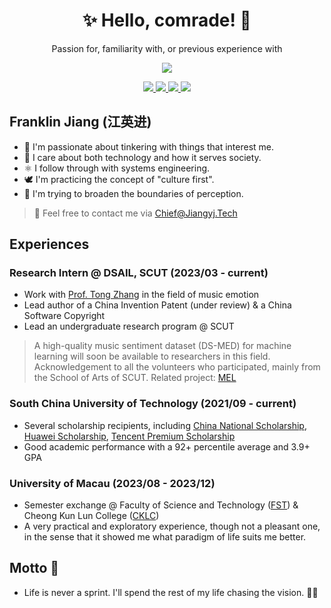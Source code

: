 <div align="center">

# ✨ Hello, comrade! 🫡

Passion for, familiarity with, or previous experience with
<p align="center">
    <img src="https://skillicons.dev/icons?i=py,django,js,nginx,ubuntu,html,git,docker,mysql,pytorch,anaconda,css,redis,sqlite,netlify,vercel,vscode,cpp,linux,md,bots,nodejs,obsidian,php,pnpm,prometheus,stackoverflow,selenium,vim,workers" />
</p>

<div>
    <a href='https://www.zhihu.com/people/yj.jiang' target='_blank'>
        <img src='https://img.shields.io/badge/知乎-blue' />
    </a>
    <a href='https://Jiangyj.Tech' target='_blank'>
        <img src='https://img.shields.io/badge/主页-yellow' />
    </a>
    <a href='https://Jiangyj.Tech/blog' target='_blank'>
        <img src='https://img.shields.io/badge/动态-orange' />
    </a>
    <a href='https://www.douban.com/doulist/157744035/' target='_blank'>
        <img src='https://img.shields.io/badge/豆瓣-green' />
    </a>
</div>

</div>

## Franklin Jiang (江英进)
- 🔭 I'm passionate about tinkering with things that interest me.
- 🤔 I care about both technology and how it serves society.
- ⚛️ I follow through with systems engineering.
- 🕊️ I'm practicing the concept of "culture first".
- 🧗 I'm trying to broaden the boundaries of perception.

> 📧 Feel free to contact me via [Chief@Jiangyj.Tech](mailto:Chief@Jiangyj.Tech)

## Experiences
### Research Intern @ DSAIL, SCUT (2023/03 - current)
- Work with [Prof. Tong Zhang](https://www2.scut.edu.cn/cs/2021/0317/c22284a422099/page.psp) in the field of music emotion
- Lead author of a China Invention Patent (under review) & a China Software Copyright
- Lead an undergraduate research program @ SCUT
> A high-quality music sentiment dataset (DS-MED) for machine learning will soon be available to researchers in this field. Acknowledgement to all the volunteers who participated, mainly from the School of Arts of SCUT. Related project: [MEL](https://MEL.Jiangyj.Tech)

### South China University of Technology (2021/09 - current)
- Several scholarship recipients, including [China National Scholarship](http://www2.scut.edu.cn/cs/2023/0926/c22328a519976/page.htm), [Huawei Scholarship](http://www2.scut.edu.cn/cs/2022/1017/c22328a484136/page.htm), [Tencent Premium Scholarship](http://www2.scut.edu.cn/cs/2023/1117/c22328a525716/page.htm)
- Good academic performance with a 92+ percentile average and 3.9+ GPA

### University of Macau (2023/08 - 2023/12)
- Semester exchange @ Faculty of Science and Technology ([FST](https://www.fst.um.edu.mo/)) & Cheong Kun Lun College ([CKLC](https://cklc.rc.um.edu.mo/))
- A very practical and exploratory experience, though not a pleasant one, in the sense that it showed me what paradigm of life suits me better.

## Motto 🎯
- Life is never a sprint. I'll spend the rest of my life chasing the vision. ☭⃢